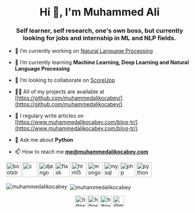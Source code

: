 <h1 align="center">Hi 👋, I'm Muhammed Ali</h1>
<h3 align="center">Self learner, self research, one's own boss, but currently looking for jobs and internship in ML and NLP fields.</h3>


- 🔭 I’m currently working on [Natural Language Processing](https://github.com/muhammedalikocabey/Self-Taught/tree/master/Natural%20Language%20Processing)

- 🌱 I’m currently learning **Machine Learning, Deep Learning and Natural Language Processing**

- 👯 I’m looking to collaborate on [ScoreUpp](https://www.scoreupp.com/)

- 👨‍💻 All of my projects are available at [https://github.com/muhammedalikocabey/](https://github.com/muhammedalikocabey/)

- 📝 I regulary write articles on [https://www.muhammedalikocabey.com/blog-tr/](https://www.muhammedalikocabey.com/blog-tr/)

- 💬 Ask me about **Python**

- 📫 How to reach me **me@muhammedalikocabey.com**


<p align="left"><img src="https://devicons.github.io/devicon/devicon.git/icons/bootstrap/bootstrap-plain.svg" alt="bootstrap" width="40" height="40"/> <img src="https://devicons.github.io/devicon/devicon.git/icons/c/c-original.svg" alt="c" width="40" height="40"/> <img src="https://devicons.github.io/devicon/devicon.git/icons/django/django-original.svg" alt="django" width="40" height="40"/> <img src="https://www.vectorlogo.zone/logos/pocoo_flask/pocoo_flask-icon.svg" alt="flask" width="40" height="40"/> <img src="https://devicons.github.io/devicon/devicon.git/icons/html5/html5-original-wordmark.svg" alt="html5" width="40" height="40"/> <img src="https://devicons.github.io/devicon/devicon.git/icons/mongodb/mongodb-original-wordmark.svg" alt="mongodb" width="40" height="40"/> <img src="https://devicons.github.io/devicon/devicon.git/icons/mysql/mysql-original-wordmark.svg" alt="mysql" width="40" height="40"/> <img src="https://devicons.github.io/devicon/devicon.git/icons/php/php-original.svg" alt="php" width="40" height="40"/> <img src="https://devicons.github.io/devicon/devicon.git/icons/python/python-original.svg" alt="python" width="40" height="40"/></p><p><img align="left" src="https://github-readme-stats.vercel.app/api/top-langs/?username=muhammedalikocabey&layout=compact&hide=html" alt="muhammedalikocabey" /></p>

<p>&nbsp;<img align="center" src="https://github-readme-stats.vercel.app/api?username=muhammedalikocabey&show_icons=true" alt="muhammedalikocabey" /></p>

<p align="center">
<a href="https://twitter.com/muhammedkcb" target="blank"><img align="center" src="https://cdn.jsdelivr.net/npm/simple-icons@3.0.1/icons/twitter.svg" alt="https://twitter.com/muhammedkcb" height="30" width="30" /></a>
<a href="https://linkedin.com/in/muhammedalikocabey/" target="blank"><img align="center" src="https://cdn.jsdelivr.net/npm/simple-icons@3.0.1/icons/linkedin.svg" alt="https://www.linkedin.com/in/muhammedalikocabey/" height="30" width="30" /></a>
<a href="https://kaggle.com/muhammedalikocabey" target="blank"><img align="center" src="https://cdn.jsdelivr.net/npm/simple-icons@3.0.1/icons/kaggle.svg" alt="https://www.kaggle.com/muhammedalikocabey" height="30" width="30" /></a>
<a href="https://medium.com/@muhammedalikocabey" target="blank"><img align="center" src="https://cdn.jsdelivr.net/npm/simple-icons@3.0.1/icons/medium.svg" alt="@muhammedalikocabey" height="30" width="30" /></a>
</p>

